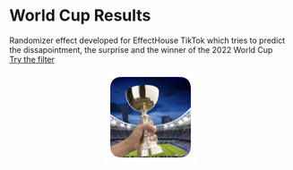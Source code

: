 # World Cup Results

Randomizer effect developed for EffectHouse TikTok which tries to predict the dissapointment, the surprise and the winner of the 2022 World Cup
<br />
<a href="https://vm.tiktok.com/ZM2kS9yyq/" target="_blank">Try the filter</a>
<p align="center">
  <img src="/icon.png">
</p>